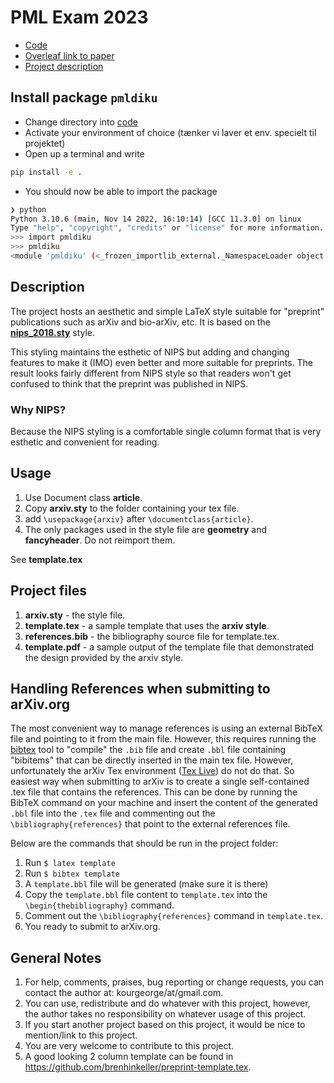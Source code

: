 
# PML Exam 2023

- [Code](code/)
- [Overleaf link to paper](https://www.overleaf.com/1413687226krxbtspykqzj)
- [Project description](code/PML2022_project_final.pdf)

## Install package `pmldiku`

- Change directory into [code](code/)
- Activate your environment of choice (tænker vi laver et env. specielt til projektet)
- Open up a terminal and write

```bash
pip install -e .
```

- You should now be able to import the package

```bash
❯ python
Python 3.10.6 (main, Nov 14 2022, 16:10:14) [GCC 11.3.0] on linux
Type "help", "copyright", "credits" or "license" for more information.
>>> import pmldiku
>>> pmldiku
<module 'pmldiku' (<_frozen_importlib_external._NamespaceLoader object at 0x7efe96c17a00>)>
```

## Description

The project hosts an aesthetic and simple LaTeX style suitable for "preprint" publications such as arXiv and bio-arXiv, etc.
It is based on the [**nips_2018.sty**](https://media.nips.cc/Conferences/NIPS2018/Styles/nips_2018.sty) style.

This styling maintains the esthetic of NIPS but adding and changing features to make it (IMO) even better and more suitable for preprints.
The result looks fairly different from NIPS style so that readers won't get confused to think that the preprint was published in NIPS.

### Why NIPS?

Because the NIPS styling is a comfortable single column format that is very esthetic and convenient for reading.

## Usage

1. Use Document class **article**.
2. Copy **arxiv.sty** to the folder containing your tex file.
3. add `\usepackage{arxiv}` after `\documentclass{article}`.
4. The only packages used in the style file are **geometry** and **fancyheader**. Do not reimport them.

See **template.tex**

## Project files

1. **arxiv.sty** - the style file.
2. **template.tex** - a sample template that uses the **arxiv style**.
3. **references.bib** - the bibliography source file for template.tex.
4. **template.pdf** - a sample output of the template file that demonstrated the design provided by the arxiv style.

## Handling References when submitting to arXiv.org

The most convenient way to manage references is using an external BibTeX file and pointing to it from the main file.
However, this requires running the [bibtex](http://www.bibtex.org/) tool to "compile" the `.bib` file and create `.bbl` file containing "bibitems" that can be directly inserted in the main tex file.
However, unfortunately the arXiv Tex environment ([Tex Live](https://www.tug.org/texlive/)) do not do that.
So easiest way when submitting to arXiv is to create a single self-contained .tex file that contains the references.
This can be done by running the BibTeX command on your machine and insert the content of the generated `.bbl` file into the `.tex` file and commenting out the `\bibliography{references}` that point to the external references file.

Below are the commands that should be run in the project folder:

1. Run `$ latex template`
2. Run `$ bibtex template`
3. A `template.bbl` file will be generated (make sure it is there)
4. Copy the `template.bbl` file content to `template.tex` into the `\begin{thebibliography}` command.
5. Comment out the `\bibliography{references}` command in `template.tex`.
6. You ready to submit to arXiv.org.

## General Notes

1. For help, comments, praises, bug reporting or change requests, you can contact the author at: kourgeorge/at/gmail.com.
2. You can use, redistribute and do whatever with this project, however, the author takes no responsibility on whatever usage of this project.
3. If you start another project based on this project, it would be nice to mention/link to this project.
4. You are very welcome to contribute to this project.
5. A good looking 2 column template can be found in <https://github.com/brenhinkeller/preprint-template.tex>.

